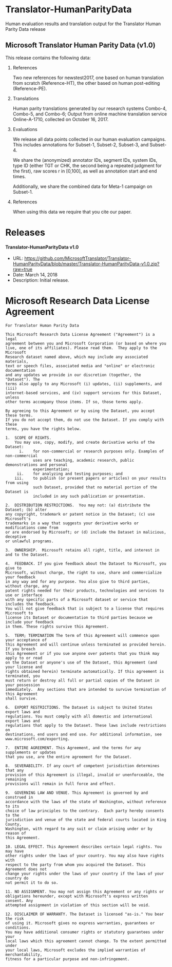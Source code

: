 # Translator-HumanParityData
Human evaluation results and translation output for the Translator Human Parity Data release

## Microsoft Translator Human Parity Data (v1.0)

This release contains the following data:

1. References

    Two new references for newstest2017, one based on human translation from scratch (Reference-HT), the other based on human post-editing (Reference-PE).

2. Translations

    Human parity translations generated by our research systems Combo-4, Combo-5, and Combo-6; Output from online machine translation service Online-A-1710, collected on October 16, 2017.

3. Evaluations

    We release all data points collected in our human evaluation campaigns. This includes annotations for Subset-1, Subset-2, Subset-3, and Subset-4.

    We share the (anonymized) annotator IDs, segment IDs, system IDs, type ID (either TGT or CHK, the second being a repeated judgment for the first), raw scores r in [0,100], as well as annotation start and end times.

    Additionally, we share the combined data for Meta-1 campaign on Subset-1.

4. References

    When using this data we require that you cite our paper.
    
# Releases

#### Translator-HumanParityData v1.0
- URL: https://github.com/MicrosoftTranslator/Translator-HumanParityData/blob/master/Translator-HumanParityData-v1.0.zip?raw=true
- Date: March 14, 2018
- Description: Initial release.

# Microsoft Research Data License Agreement

    For Translator Human Parity Data 

    This Microsoft Research Data License Agreement ("Agreement") is a legal
    agreement between you and Microsoft Corporation (or based on where you
    live, one of its affiliates). Please read them.  They apply to the Microsoft
    Research dataset named above, which may include any associated materials,
    text or speech files, associated media and "online" or electronic documentation
    and any updates we provide in our discretion (together, the "Dataset"). The
    terms also apply to any Microsoft (i) updates, (ii) supplements, and (iii)
    internet-based services, and (iv) support services for this Dataset, unless
    other terms accompany those items. If so, those terms apply.

    By agreeing to this Agreement or by using the Dataset, you accept these terms.
    If you do not accept them, do not use the Dataset. If you comply with these
    terms, you have the rights below.

    1.	SCOPE OF RIGHTS.
        You may use, copy, modify, and create derivative works of the Dataset:
          i.    for non-commercial or research purposes only. Examples of non-commercial
                uses are teaching, academic research, public demonstrations and personal
                experimentation;
         ii.    for analyzing and testing purposes; and
        iii.    to publish (or present papers or articles) on your results from using
                such Dataset, provided that no material portion of the Dataset is
                included in any such publication or presentation.

    2.	DISTRIBUTION RESTRICTIONS.  You may not: (a) distribute the Dataset; (b) alter
    any copyright, trademark or patent notice in the Dataset; (c) use Microsoft's
    trademarks in a way that suggests your derivative works or modifications come from
    or are endorsed by Microsoft; or (d) include the Dataset in malicious, deceptive
    or unlawful programs.

    3.	OWNERSHIP.  Microsoft retains all right, title, and interest in and to the Dataset.  

    4.	FEEDBACK. If you give feedback about the Dataset to Microsoft, you give to
    Microsoft, without charge, the right to use, share and commercialize your feedback
    in any way and for any purpose. You also give to third parties, without charge, any
    patent rights needed for their products, technologies and services to use or interface
    with any specific parts of a Microsoft dataset or service that includes the feedback.
    You will not give feedback that is subject to a license that requires Microsoft to
    license its Dataset or documentation to third parties because we include your feedback
    in them. These rights survive this Agreement.

    5.	TERM; TERMINATION The term of this Agreement will commence upon your acceptance of
    this Agreement and will continue unless terminated as provided herein. If you breach
    this Agreement or if you sue anyone over patents that you think may apply to or read
    on the Dataset or anyone's use of the Dataset, this Agreement (and your license and
    rights obtained herein) terminate automatically. If this agreement is terminated, you
    must return or destroy all full or partial copies of the Dataset in your possession
    immediately.  Any sections that are intended to survive termination of this Agreement
    shall survive.

    6.	EXPORT RESTRICTIONS. The Dataset is subject to United States export laws and
    regulations. You must comply with all domestic and international export laws and
    regulations that apply to the Dataset. These laws include restrictions on
    destinations, end users and end use. For additional information, see
    www.microsoft.com/exporting.

    7.	ENTIRE AGREEMENT. This Agreement, and the terms for any supplements or updates
    that you use, are the entire agreement for the Dataset.

    8.	SEVERABILITY. If any court of competent jurisdiction determines that any
    provision of this Agreement is illegal, invalid or unenforceable, the remaining
    provisions will remain in full force and effect.  

    9.	GOVERNING LAW AND VENUE. This Agreement is governed by and construed in
    accordance with the laws of the state of Washington, without reference to its
    choice of law principles to the contrary.  Each party hereby consents to the
    jurisdiction and venue of the state and federal courts located in King County,
    Washington, with regard to any suit or claim arising under or by reason of
    this Agreement. 

    10.	LEGAL EFFECT. This Agreement describes certain legal rights. You may have
    other rights under the laws of your country. You may also have rights with
    respect to the party from whom you acquired the Dataset. This Agreement does not
    change your rights under the laws of your country if the laws of your country do 
    not permit it to do so.

    11.	NO ASSIGNMENT. You may not assign this Agreement or any rights or
    obligations hereunder, except with Microsoft's express written consent. Any
    attempted assignment in violation of this section will be void.

    12.	DISCLAIMER OF WARRANTY. The Dataset is licensed "as-is." You bear the risk
    of using it. Microsoft gives no express warranties, guarantees or conditions.
    You may have additional consumer rights or statutory guarantees under your
    local laws which this agreement cannot change. To the extent permitted under
    your local laws, Microsoft excludes the implied warranties of merchantability,
    fitness for a particular purpose and non-infringement.
